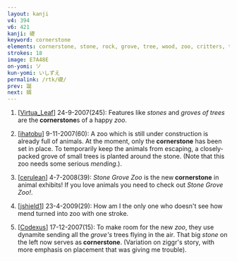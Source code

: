 ```yaml
---
layout: kanji
v4: 394
v6: 421
kanji: 礎
keyword: cornerstone
elements: cornerstone, stone, rock, grove, tree, wood, zoo, critters, tree2, wood2
strokes: 18
image: E7A48E
on-yomi: ソ
kun-yomi: いしずえ
permalink: /rtk/礎/
prev: 誕
next: 婿
---
```


1) [<a href="http://kanji.koohii.com/profile/Virtua_Leaf">Virtua_Leaf</a>] 24-9-2007(245): Features like <em>stones</em> and <em>groves of trees</em> are the<strong> cornerstone</strong>s of a happy <em>zoo</em>.

2) [<a href="http://kanji.koohii.com/profile/ihatobu">ihatobu</a>] 9-11-2007(60): A zoo which is still under construction is already full of animals. At the moment, only the<strong> cornerstone</strong> has been set in place. To temporarily keep the animals from escaping, a closely-packed grove of small trees is planted around the stone. (Note that this zoo needs some serious <em>mending</em>.).

3) [<a href="http://kanji.koohii.com/profile/cerulean">cerulean</a>] 4-7-2008(39): <em>Stone Grove Zoo</em> is the new<strong> cornerstone</strong> in animal exhibits! If you love animals you need to check out <em>Stone Grove Zoo!</em>.

4) [<a href="http://kanji.koohii.com/profile/jshield1">jshield1</a>] 23-4-2009(29): How am I the only one who doesn&#039;t see how mend turned into zoo with one stroke.

5) [<a href="http://kanji.koohii.com/profile/Codexus">Codexus</a>] 17-12-2007(15): To make room for the new <em>zoo</em>, they use dynamite sending all the <em>grove&#039;s</em> trees flying in the air. That big <em>stone</em> on the left now serves as<strong> cornerstone</strong>. (Variation on ziggr&#039;s story, with more emphasis on placement that was giving me trouble).

